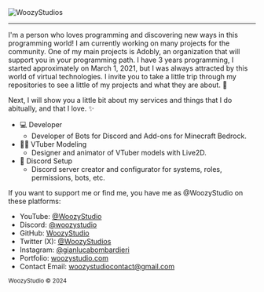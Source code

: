 <img alt="WoozyStudios" src="https://media.discordapp.net/attachments/1141879797782413382/1176318651872317563/WoozysStudiosFull.png?ex=656e6f1d&is=655bfa1d&hm=67ef157f10c1a4deeb413b1fe8a58ed9900f094fedf30c65f27eefb8f02b801f&=&width=2880&height=703">

---

I'm a person who loves programming and discovering new ways in this programming world! I am currently working on many projects for the community. One of my main projects is Adobly, an organization that will support you in your programming path. I have 3 years programming, I started approximately on March 1, 2021, but I was always attracted by this world of virtual technologies. I invite you to take a little trip through my repositories to see a little of my projects and what they are about. 🧶

Next, I will show you a little bit about my services and things that I do abitually, and that I love. ✨

- 💻 Developer
   - Developer of Bots for Discord and Add-ons for Minecraft Bedrock.
- 🏃‍♂️ VTuber Modeling
   - Designer and animator of VTuber models with Live2D.
- 🎫 Discord Setup
   - Discord server creator and configurator for systems, roles, permissions, bots, etc.
 

If you want to support me or find me, you have me as @WoozyStudio on these platforms:
- YouTube: [@WoozyStudio](https://www.youtube.com/@WoozyStudio)
- Discord: [@woozystudio](https://discord.com/users/869583777884667964)
- GitHub: [WoozyStudio](https://github.com/WoozyStudio)
- Twitter (X): [@WoozyStudios](https://twitter.com/WoozyStudios)
- Instagram: [@gianlucabombardieri](https://www.instagram.com/gianlucabombardieri/)
- Portfolio: [woozystudio.com](https://woozystudio.com/)
- Contact Email: woozystudiocontact@gmail.com

<sub>WoozyStudio © 2024</sub>

